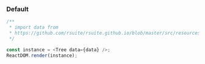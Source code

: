 ### Default

<!--start-code-->

```js
/**
 * import data from
 * https://github.com/rsuite/rsuite.github.io/blob/master/src/resources/data/en/city-simplified.ts
 */

const instance = <Tree data={data} />;
ReactDOM.render(instance);
```

<!--end-code-->
